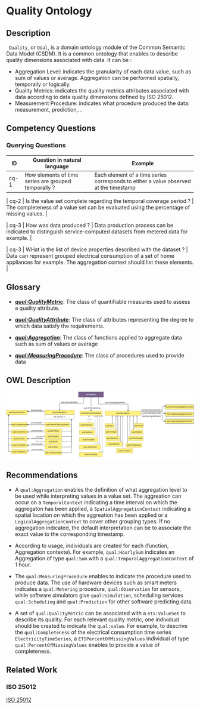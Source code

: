 # Quality Ontology

## Description
` Quality`, or `QUal`, is a domain ontology module of the Common Semantic Data Model (CSDM). It is a common ontology that enables to describe quality dimensions associated with data. It can be : 

- Aggregation Level: indicates the granularity of each data value, such as sum of values or average. Aggregation can be performed spatially, temporally or logically.
- Quality Metrics: indicates the quality metrics attributes associated with data according to data quality dimensions defined by ISO 25012.
- Measurement Procedure: indicates what procedure produced the data: measurement, prediction,...  

## Competency Questions
### Querying Questions
| ID | Question in natural language | Example
|---|---|---|
| cq-1 | How elements of time series are grouped temporally ? | Each element of a time series corresponds to either a value observed at the timestamp |

| cq-2 | Is the value set complete regarding the temporal coverage period ? | The completeness of a value set can be evaluated using the percentage of missing values. |

| cq-3 | How was data produced ? | Data production process can be indicated to distinguish service-computed datasets from metered data for example. |

| cq-3 | WHat is the list of device properties described with the dataset ? | Data can represent grouped electrical consumption of a set of home appliances for example. The aggregation context should list these elements. |

## Glossary

* [**_qual:QualityMetric_**](https://w3id.org/omega-x/QualityOntology/QualityMetric/): The class of quantifiable measures used to assess a quality attribute.

* [**_qual:QualityAttribute_**](https://w3id.org/omega-x/QualityOntology/QualityAttribute/): The class of attributes representing the degree to which data satisfy the requirements.

* [**_qual:Aggregation_**](https://w3id.org/omega-x/QualityOntology/Aggregation/): The class of functions applied to aggregate data such as sum of values or average

* [**_qual:MeasuringProcedure_**](https://w3id.org/omega-x/QualityOntology/MeasuringProcedure/): The class of procedures used to provide data
## OWL Description

![Diagram](./Diagram.png)


## Recommendations
- A `qual:Aggregation` enables the definition of what aggregation level to be used while interpreting values in a value set. The aggreation can occur on a `TemporalContext` indicating a time interval on which the aggregaton has been applied, a `SpatialAggregationContext` indicating a spatial location on which the aggreation has been applied or a `LogicalAggregationContext` to cover other grouping types. 
If no aggregation indicated, the default interpretation can be to associate the exact value to the corresponding timestamp.

- According to usage, individuals are created for each (function, Aggregation contexte). For example, `qual:HourlySum` indicates an Aggregation of type `qual:Sum` with a `qual:TemporalAggregationContext` of 1 hour.

- The `qual:MeasuringProcedure` enables to indicate the procedure used to produce data. The use of hardware devices such as smart meters indicates a `qual:Metering` procedure, `qual:Observation` for sensors, while software simulators give `qual:Simulation`, scheduling services `qual:Scheduling` and `qual:Prediction` for other software predicting data. 

- A set of `qual:QualityMetric` can be associated with a `ets:ValueSet` to describe its quality. For each relevant quality metric, one individual should be created to indicate the `qual:value`. For example, to descrive the `qual:Completeness` of the electrical consumption time series `ElectricityTimeSeries`, a `ETSPercentOfMissingValues` individual of type `qual:PercentOfMissingValues` enables to provide a value of completeness. 

## Related Work

### ISO 25012

[ISO 25012](https://iso25000.com/index.php/en/iso-25000-standards/iso-25012)